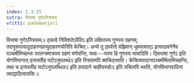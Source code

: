```yaml
---
index: 2.3.25
sutra: विभाषा गुणेऽस्त्रियाम्‌
vritti: padamanjari
---
```


 विभाषा गुणेऽस्त्रियाम्॥ ठ्सत्वे निविशतेऽपैतिऽ इति लक्षितस्य गुणस्य ग्रहणम्; तदनुरूपत्वादुदाहरणप्रत्युदाहरणयोरिति केचित्। अन्ये तु ठ्पर्वतो वह्निमान् धूमवत्वात्ऽ इत्यादावनेनैव पञ्चमीमिच्छन्तः परतन्त्रमात्रस्य ग्रहणं वर्णयन्ति, यथा---यस्य हि गुणस्य भावादिति। ठ्विभाषा गुणेऽ इति योगविभागात् ठ्नास्तीह पटोऽनुपलब्धेःऽ इति स्त्रियामपि क्वचिद्भवति। केचित्वपादानपञ्चमीमेतामिच्छन्ति, तथा च ठ्नास्तीह घटोऽनुपलब्धितःऽ इति ठपादाने चाहीयरुहोःऽ इति तसिलपि भवति, योगविभागवादिनां त्वाद्यादित्वातसिः॥